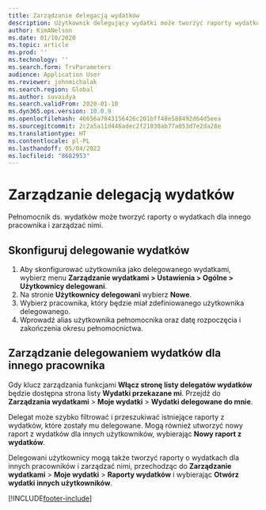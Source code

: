```yaml
---
title: Zarządzanie delegacją wydatków
description: Użytkownik delegujący wydatki może tworzyć raporty wydatków dla innego pracownika w organizacji i zarządzać nimi.
author: KimANelson
ms.date: 01/10/2020
ms.topic: article
ms.prod: ''
ms.technology: ''
ms.search.form: TrvParameters
audience: Application User
ms.reviewer: johnmichalak
ms.search.region: Global
ms.author: suvaidya
ms.search.validFrom: 2020-01-10
ms.dyn365.ops.version: 10.0.9
ms.openlocfilehash: 46656a7043156426c201bff48e588492d64d5eea
ms.sourcegitcommit: 2c2a5a11d446adec2f21030ab77a053d7e2da28e
ms.translationtype: HT
ms.contentlocale: pl-PL
ms.lasthandoff: 05/04/2022
ms.locfileid: "8682953"
---
```

# <a name="manage-expense-delegation"></a>Zarządzanie delegacją wydatków

Pełnomocnik ds. wydatków może tworzyć raporty o wydatkach dla innego pracownika i zarządzać nimi.

## <a name="configure-expense-delegation"></a>Skonfiguruj delegowanie wydatków

1. Aby skonfigurować użytkownika jako delegowanego wydatkami, wybierz menu **Zarządzanie wydatkami > Ustawienia > Ogólne > Użytkownicy delegowani**.
2. Na stronie **Użytkownicy delegowani** wybierz **Nowe**.
3. Wybierz pracownika, który będzie miał zdefiniowanego użytkownika delegowanego. 
4. Wprowadź alias użytkownika pełnomocnika oraz datę rozpoczęcia i zakończenia okresu pełnomocnictwa.

## <a name="manage-expense-delegation-for-another-employee"></a>Zarządzanie delegowaniem wydatków dla innego pracownika

Gdy klucz zarządzania funkcjami **Włącz stronę listy delegatów wydatków** będzie dostępna strona listy **Wydatki przekazane mi**. Przejdź do **Zarządzania wydatkami** > **Moje wydatki** > **Wydatki delegowane do mnie**.

Delegat może szybko filtrować i przeszukiwać istniejące raporty z wydatków, które zostały mu delegowane. Mogą również utworzyć nowy raport z wydatków dla innych użytkowników, wybierając **Nowy raport z wydatków**.

Delegowani użytkownicy mogą także tworzyć raporty o wydatkach dla innych pracowników i zarządzać nimi, przechodząc do **Zarządzanie wydatkami** > **Moje wydatki** > **Raporty wydatków** i wybierając **Otwórz wydatki innych użytkowników**.


[!INCLUDE[footer-include](../includes/footer-banner.md)]